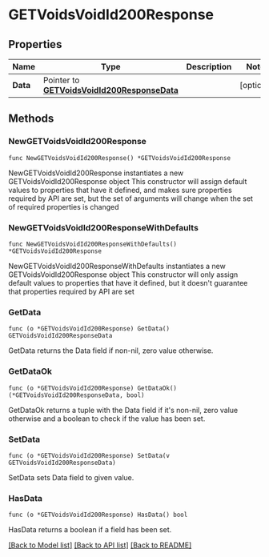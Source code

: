 # GETVoidsVoidId200Response

## Properties

Name | Type | Description | Notes
------------ | ------------- | ------------- | -------------
**Data** | Pointer to [**GETVoidsVoidId200ResponseData**](GETVoidsVoidId200ResponseData.md) |  | [optional] 

## Methods

### NewGETVoidsVoidId200Response

`func NewGETVoidsVoidId200Response() *GETVoidsVoidId200Response`

NewGETVoidsVoidId200Response instantiates a new GETVoidsVoidId200Response object
This constructor will assign default values to properties that have it defined,
and makes sure properties required by API are set, but the set of arguments
will change when the set of required properties is changed

### NewGETVoidsVoidId200ResponseWithDefaults

`func NewGETVoidsVoidId200ResponseWithDefaults() *GETVoidsVoidId200Response`

NewGETVoidsVoidId200ResponseWithDefaults instantiates a new GETVoidsVoidId200Response object
This constructor will only assign default values to properties that have it defined,
but it doesn't guarantee that properties required by API are set

### GetData

`func (o *GETVoidsVoidId200Response) GetData() GETVoidsVoidId200ResponseData`

GetData returns the Data field if non-nil, zero value otherwise.

### GetDataOk

`func (o *GETVoidsVoidId200Response) GetDataOk() (*GETVoidsVoidId200ResponseData, bool)`

GetDataOk returns a tuple with the Data field if it's non-nil, zero value otherwise
and a boolean to check if the value has been set.

### SetData

`func (o *GETVoidsVoidId200Response) SetData(v GETVoidsVoidId200ResponseData)`

SetData sets Data field to given value.

### HasData

`func (o *GETVoidsVoidId200Response) HasData() bool`

HasData returns a boolean if a field has been set.


[[Back to Model list]](../README.md#documentation-for-models) [[Back to API list]](../README.md#documentation-for-api-endpoints) [[Back to README]](../README.md)


